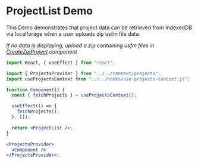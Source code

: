 # ProjectList Demo

This Demo demonstrates that project data can be retrieved from IndexedDB via localforage when a user uploads zip usfm file data.

_If no data is displaying, upload a zip containing usfm files in [CreateZipProject](#createzipproject) component_

```jsx
import React, { useEffect } from "react";

import { ProjectsProvider } from "../../context/projects";
import useProjectsContext from "../../hooks/use-projects-context.js";

function Component() {
  const { fetchProjects } = useProjectsContext();

  useEffect(() => {
    fetchProjects();
  }, []);

  return <ProjectList />;
}

<ProjectsProvider>
  <Component />
</ProjectsProvider>;
```
